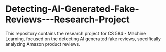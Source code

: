 # Detecting-AI-Generated-Fake-Reviews---Research-Project
This repository contains the research project for CS 584 - Machine Learning, focused on the detecting AI generated fake reviews, specifically analyzing Amazon product reviews.
